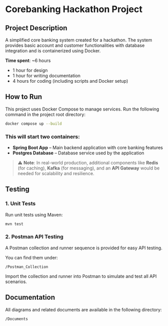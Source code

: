# Corebanking Hackathon Project

## Project Description

A simplified core banking system created for a hackathon. The system provides basic account and customer functionalities with database integration and is containerized using Docker.

**Time spent**: ~6 hours
- 1 hour for design
- 1 hour for writing documentation
- 4 hours for coding (including scripts and Docker setup)

## How to Run

This project uses Docker Compose to manage services. Run the following command in the project root directory:

```bash
docker compose up --build
```

### This will start two containers:

- **Spring Boot App** – Main backend application with core banking features
- **Postgres Database** – Database service used by the application

> ⚠️ **Note**: In real-world production, additional components like **Redis** (for caching), **Kafka** (for messaging), and an **API Gateway** would be needed for scalability and resilience.

## Testing

### 1. Unit Tests

Run unit tests using Maven:

```bash
mvn test
```

### 2. Postman API Testing

A Postman collection and runner sequence is provided for easy API testing.

You can find them under:

```
/Postman_Collection
```

Import the collection and runner into Postman to simulate and test all API scenarios.

## Documentation

All diagrams and related documents are available in the following directory:

```
/Documents
```